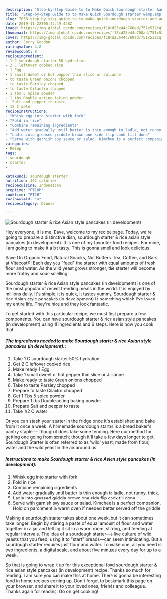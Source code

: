 ```yaml
---
description: "Step-by-Step Guide to to Make Quick Sourdough starter &amp;amp; rice Asian style pancakes (in development)"
title: "Step-by-Step Guide to to Make Quick Sourdough starter &amp;amp; rice Asian style pancakes (in development)"
slug: 7038-step-by-step-guide-to-to-make-quick-sourdough-starter-and-amp-rice-asian-style-pancakes-in-development
date: 2019-11-22T05:42:49.448Z
image: https://img-global.cpcdn.com/recipes/f18cd23e44c760ad/751x532cq70/sourdough-starter-rice-asian-style-pancakes-in-development-recipe-main-photo.jpg
thumbnail: https://img-global.cpcdn.com/recipes/f18cd23e44c760ad/751x532cq70/sourdough-starter-rice-asian-style-pancakes-in-development-recipe-main-photo.jpg
cover: https://img-global.cpcdn.com/recipes/f18cd23e44c760ad/751x532cq70/sourdough-starter-rice-asian-style-pancakes-in-development-recipe-main-photo.jpg
author: Jerry Gordon
ratingvalue: 4.8
reviewcount: 8
recipeingredient:
- 1 C sourdough starter 50 hydration
- 2 C leftover cooked rice
- 1 Egg
- 1 small dweet or hot pepper thin slice or Julianne
- to taste Green onions chopped
- to taste Parsley chopped
- to taste Cilantro chopped
- 1 Tbs 5 spice powder
- 1 tbs Double acting baking powder
-  Salt and pepper to raste
- 12 C water
recipeinstructions:
- "Whisk egg into starter with fork"
- "Fold in rice"
- "Combine remaining ingredients"
- "Add water gradually until batter is thin enough to ladle, not runny, thick."
- "Ladle into greased griddle brown one side flip cook till done"
- "Serve with garnish soy sauce or salad. Kimchee is a perfect companion. Hold on parchment in warm oven if needed better served off the griddle"
categories:
- Resep
tags:
- sourdough
- starter
- 

katakunci: sourdough starter 
nutrition: 162 calories
recipecuisine: Indonesian
preptime: "PT18M"
cooktime: "PT2H"
recipeyield: "4"
recipecategory: Dinner

---
```



![Sourdough starter &amp; rice Asian style pancakes (in development)](https://img-global.cpcdn.com/recipes/f18cd23e44c760ad/751x532cq70/sourdough-starter-rice-asian-style-pancakes-in-development-recipe-main-photo.jpg)

Hey everyone, it is me, Dave, welcome to my recipe page. Today, we're going to prepare a distinctive dish, sourdough starter &amp; rice asian style pancakes (in development). It is one of my favorites food recipes. For mine, I am going to make it a bit tasty. This is gonna smell and look delicious.

Save On Organic Food, Natural Snacks, Nut Butters, Tea, Coffee, and Bars, at Vitacost®! Each day you &#34;feed&#34; the starter with equal amounts of fresh flour and water. As the wild yeast grows stronger, the starter will become more frothy and sour-smelling.

Sourdough starter &amp; rice Asian style pancakes (in development) is one of the most popular of recent trending meals in the world. It is enjoyed by millions daily. It's simple, it is quick, it tastes yummy. Sourdough starter &amp; rice Asian style pancakes (in development) is something which I've loved my entire life. They're nice and they look fantastic.


To get started with this particular recipe, we must first prepare a few components. You can have sourdough starter &amp; rice asian style pancakes (in development) using 11 ingredients and 6 steps. Here is how you cook that.

##### The ingredients needed to make Sourdough starter &amp; rice Asian style pancakes (in development)::

1. Take 1 C sourdough starter 50% hydration
1. Get 2 C leftover cooked rice
1. Make ready 1 Egg
1. Take 1 small dweet or hot pepper thin slice or Julianne
1. Make ready to taste Green onions chopped
1. Take to taste Parsley chopped
1. Prepare to taste Cilantro chopped
1. Get 1 Tbs 5 spice powder
1. Prepare 1 tbs Double acting baking powder
1. Prepare  Salt and pepper to raste
1. Take 1/2 C water


Or you can stash your starter in the fridge once it&#39;s established and bake from it once a week. A homemade sourdough starter is a bread baker&#39;s pantry staple — though it does take some tending. Here our method for getting one going from scratch; though it&#39;ll take a few days longer to get. Sourdough Starter is often referred to as &#39;wild&#39; yeast, made from flour, water and the wild yeast in the air around us. 

##### Instructions to make Sourdough starter &amp; rice Asian style pancakes (in development):

1. Whisk egg into starter with fork
1. Fold in rice
1. Combine remaining ingredients
1. Add water gradually until batter is thin enough to ladle, not runny, thick.
1. Ladle into greased griddle brown one side flip cook till done
1. Serve with garnish soy sauce or salad. Kimchee is a perfect companion. Hold on parchment in warm oven if needed better served off the griddle


Making a sourdough starter takes about one week, but it can sometimes take longer. Begin by stirring a paste of equal amount of flour and water together in a jar and letting it sit in a warm room, stirring, and feeding at regular intervals. The idea of a sourdough starter—a live culture of wild yeasts that you feed, using it to &#34;start&#34; breads—can seem intimidating. But a sourdough starter requires just flour and water. To make one, all you need is two ingredients, a digital scale, and about five minutes every day for up to a week. 

So that is going to wrap it up for this exceptional food sourdough starter &amp; rice asian style pancakes (in development) recipe. Thanks so much for reading. I am sure you can make this at home. There is gonna be interesting food in home recipes coming up. Don't forget to bookmark this page on your browser, and share it to your loved ones, friends and colleague. Thanks again for reading. Go on get cooking!
